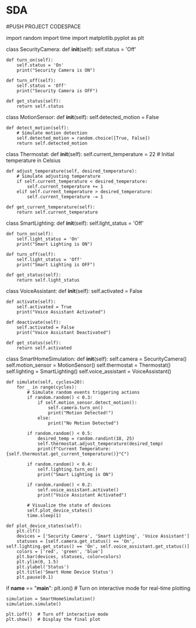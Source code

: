 # SDA
#PUSH PROJECT CODESPACE

import random
import time
import matplotlib.pyplot as plt

class SecurityCamera:
    def __init__(self):
        self.status = 'Off'

    def turn_on(self):
        self.status = 'On'
        print("Security Camera is ON")

    def turn_off(self):
        self.status = 'Off'
        print("Security Camera is OFF")

    def get_status(self):
        return self.status

class MotionSensor:
    def __init__(self):
        self.detected_motion = False

    def detect_motion(self):
        # Simulate motion detection
        self.detected_motion = random.choice([True, False])
        return self.detected_motion

class Thermostat:
    def __init__(self):
        self.current_temperature = 22  # Initial temperature in Celsius

    def adjust_temperature(self, desired_temperature):
        # Simulate adjusting temperature
        if self.current_temperature < desired_temperature:
            self.current_temperature += 1
        elif self.current_temperature > desired_temperature:
            self.current_temperature -= 1

    def get_current_temperature(self):
        return self.current_temperature

class SmartLighting:
    def __init__(self):
        self.light_status = 'Off'

    def turn_on(self):
        self.light_status = 'On'
        print("Smart Lighting is ON")

    def turn_off(self):
        self.light_status = 'Off'
        print("Smart Lighting is OFF")

    def get_status(self):
        return self.light_status

class VoiceAssistant:
    def __init__(self):
        self.activated = False

    def activate(self):
        self.activated = True
        print("Voice Assistant Activated")

    def deactivate(self):
        self.activated = False
        print("Voice Assistant Deactivated")

    def get_status(self):
        return self.activated
class SmartHomeSimulation:
    def __init__(self):
        self.camera = SecurityCamera()
        self.motion_sensor = MotionSensor()
        self.thermostat = Thermostat()
        self.lighting = SmartLighting()
        self.voice_assistant = VoiceAssistant()

    def simulate(self, cycles=20):
        for _ in range(cycles):
            # Simulate random events triggering actions
            if random.random() < 0.3:
                if self.motion_sensor.detect_motion():
                    self.camera.turn_on()
                    print("Motion Detected!")
                else:
                    print("No Motion Detected")

            if random.random() < 0.5:
                desired_temp = random.randint(18, 25)
                self.thermostat.adjust_temperature(desired_temp)
                print(f"Current Temperature: {self.thermostat.get_current_temperature()}°C")

            if random.random() < 0.4:
                self.lighting.turn_on()
                print("Smart Lighting is ON")

            if random.random() < 0.2:
                self.voice_assistant.activate()
                print("Voice Assistant Activated")

            # Visualize the state of devices
            self.plot_device_states()
            time.sleep(1)

    def plot_device_states(self):
        plt.clf()
        devices = ['Security Camera', 'Smart Lighting', 'Voice Assistant']
        statuses = [self.camera.get_status() == 'On', self.lighting.get_status() == 'On', self.voice_assistant.get_status()]
        colors = ['red', 'green', 'blue']
        plt.bar(devices, statuses, color=colors)
        plt.ylim(0, 1.5)
        plt.ylabel('Status')
        plt.title('Smart Home Device Status')
        plt.pause(0.1)

if __name__ == "__main__":
    plt.ion()  # Turn on interactive mode for real-time plotting

    simulation = SmartHomeSimulation()
    simulation.simulate()

    plt.ioff()  # Turn off interactive mode
    plt.show()  # Display the final plot

